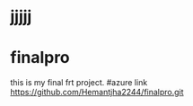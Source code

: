 # jjjjj
# finalpro
this is my final frt project.
#azure link https://github.com/Hemantjha2244/finalpro.git
